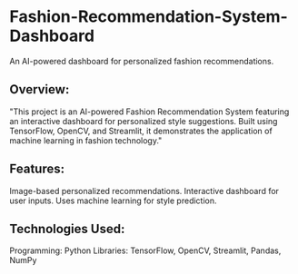 # Fashion-Recommendation-System-Dashboard
An AI-powered dashboard for personalized fashion recommendations.

## Overview:
"This project is an AI-powered Fashion Recommendation System featuring an interactive dashboard for personalized style suggestions. Built using TensorFlow, OpenCV, and Streamlit, it demonstrates the application of machine learning in fashion technology."

## Features:
Image-based personalized recommendations.
Interactive dashboard for user inputs.
Uses machine learning for style prediction.

## Technologies Used:
Programming: Python
Libraries: TensorFlow, OpenCV, Streamlit, Pandas, NumPy
